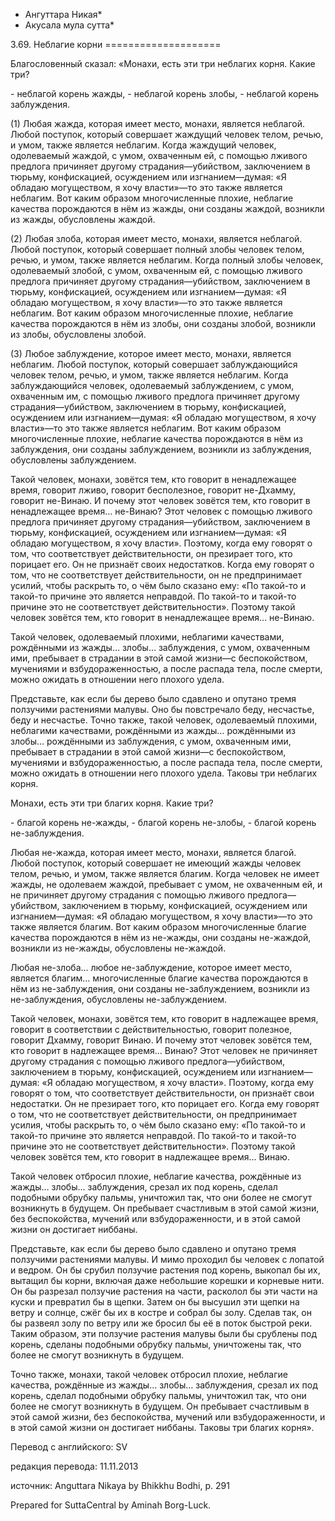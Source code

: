 * Ангуттара Никая*
* Акусала мула сутта*

3\.69\. Неблагие корни
\=\=\=\=\=\=\=\=\=\=\=\=\=\=\=\=\=\=\=\=

Благословенный сказал: «Монахи, есть эти три неблагих корня\. Какие три?

\- неблагой корень жажды,
\- неблагой корень злобы,
\- неблагой корень заблуждения\.

\(1\) Любая жажда, которая имеет место, монахи, является неблагой\. Любой поступок, который совершает жаждущий человек телом, речью, и умом, также является неблагим\. Когда жаждущий человек, одолеваемый жаждой, с умом, охваченным ей, с помощью лживого предлога причиняет другому страдания—убийством, заключением в тюрьму, конфискацией, осуждением или изгнанием—думая: «Я обладаю могуществом, я хочу власти»—то это также является неблагим\. Вот каким образом многочисленные плохие, неблагие качества порождаются в нём из жажды, они созданы жаждой, возникли из жажды, обусловлены жаждой\.

\(2\) Любая злоба, которая имеет место, монахи, является неблагой\. Любой поступок, который совершает полный злобы человек телом, речью, и умом, также является неблагим\. Когда полный злобы человек, одолеваемый злобой, с умом, охваченным ей, с помощью лживого предлога причиняет другому страдания—убийством, заключением в тюрьму, конфискацией, осуждением или изгнанием—думая: «Я обладаю могуществом, я хочу власти»—то это также является неблагим\. Вот каким образом многочисленные плохие, неблагие качества порождаются в нём из злобы, они созданы злобой, возникли из злобы, обусловлены злобой\.

\(3\) Любое заблуждение, которое имеет место, монахи, является неблагим\. Любой поступок, который совершает заблуждающийся человек телом, речью, и умом, также является неблагим\. Когда заблуждающийся человек, одолеваемый заблуждением, с умом, охваченным им, с помощью лживого предлога причиняет другому страдания—убийством, заключением в тюрьму, конфискацией, осуждением или изгнанием—думая: «Я обладаю могуществом, я хочу власти»—то это также является неблагим\. Вот каким образом многочисленные плохие, неблагие качества порождаются в нём из заблуждения, они созданы заблуждением, возникли из заблуждения, обусловлены заблуждением\.

Такой человек, монахи, зовётся тем, кто говорит в ненадлежащее время, говорит лживо, говорит бесполезное, говорит не\-Дхамму, говорит не\-Винаю\. И почему этот человек зовётся тем, кто говорит в ненадлежащее время… не\-Винаю? Этот человек с помощью лживого предлога причиняет другому страдания—убийством, заключением в тюрьму, конфискацией, осуждением или изгнанием—думая: «Я обладаю могуществом, я хочу власти»\. Поэтому, когда ему говорят о том, что соответствует действительности, он презирает того, кто порицает его\. Он не признаёт своих недостатков\. Когда ему говорят о том, что не соответствует действительности, он не предпринимает усилий, чтобы раскрыть то, о чём было сказано ему: «По такой\-то и такой\-то причине это является неправдой\. По такой\-то и такой\-то причине это не соответствует действительности»\. Поэтому такой человек зовётся тем, кто говорит в ненадлежащее время… не\-Винаю\.

Такой человек, одолеваемый плохими, неблагими качествами, рождёнными из жажды… злобы… заблуждения, с умом, охваченным ими, пребывает в страдании в этой самой жизни—с беспокойством, мучениями и взбудораженностью, а после распада тела, после смерти, можно ожидать в отношении него плохого удела\.

Представьте, как если бы дерево было сдавлено и опутано тремя ползучими растениями малувы\. Оно бы повстречало беду, несчастье, беду и несчастье\. Точно также, такой человек, одолеваемый плохими, неблагими качествами, рождёнными из жажды… рождёнными из злобы… рождёнными из заблуждения, с умом, охваченным ими, пребывает в страдании в этой самой жизни—с беспокойством, мучениями и взбудораженностью, а после распада тела, после смерти, можно ожидать в отношении него плохого удела\. Таковы три неблагих корня\.

Монахи, есть эти три благих корня\. Какие три?

\- благой корень не\-жажды,
\- благой корень не\-злобы,
\- благой корень не\-заблуждения\.

Любая не\-жажда, которая имеет место, монахи, является благой\. Любой поступок, который совершает не имеющий жажды человек телом, речью, и умом, также является благим\. Когда человек не имеет жажды, не одолеваем жаждой, пребывает с умом, не охваченным ей, и не причиняет другому страдания с помощью лживого предлога—убийством, заключением в тюрьму, конфискацией, осуждением или изгнанием—думая: «Я обладаю могуществом, я хочу власти»—то это также является благим\. Вот каким образом многочисленные благие качества порождаются в нём из не\-жажды, они созданы не\-жаждой, возникли из не\-жажды, обусловлены не\-жаждой\.

Любая не\-злоба… любое не\-заблуждение, которое имеет место, является благим… многочисленные благие качества порождаются в нём из не\-заблуждения, они созданы не\-заблуждением, возникли из не\-заблуждения, обусловлены не\-заблуждением\.

Такой человек, монахи, зовётся тем, кто говорит в надлежащее время, говорит в соответствии с действительностью, говорит полезное, говорит Дхамму, говорит Винаю\. И почему этот человек зовётся тем, кто говорит в надлежащее время… Винаю? Этот человек не причиняет другому страдания с помощью лживого предлога—убийством, заключением в тюрьму, конфискацией, осуждением или изгнанием—думая: «Я обладаю могуществом, я хочу власти»\. Поэтому, когда ему говорят о том, что соответствует действительности, он признаёт свои недостатки\. Он не презирает того, кто порицает его\. Когда ему говорят о том, что не соответствует действительности, он предпринимает усилия, чтобы раскрыть то, о чём было сказано ему: «По такой\-то и такой\-то причине это является неправдой\. По такой\-то и такой\-то причине это не соответствует действительности»\. Поэтому такой человек зовётся тем, кто говорит в надлежащее время… Винаю\.

Такой человек отбросил плохие, неблагие качества, рождённые из жажды… злобы… заблуждения, срезал их под корень, сделал подобными обрубку пальмы, уничтожил так, что они более не смогут возникнуть в будущем\. Он пребывает счастливым в этой самой жизни, без беспокойства, мучений или взбудораженности, и в этой самой жизни он достигает ниббаны\.

Представьте, как если бы дерево было сдавлено и опутано тремя ползучими растениями малувы\. И мимо проходил бы человек с лопатой и ведром\. Он бы срубил ползучие растения под корень, выкопал бы их, вытащил бы корни, включая даже небольшие корешки и корневые нити\. Он бы разрезал ползучие растения на части, расколол бы эти части на куски и превратил бы в щепки\. Затем он бы высушил эти щепки на ветру и солнце, сжёг бы их в костре и собрал бы золу\. Сделав так, он бы развеял золу по ветру или же бросил бы её в поток быстрой реки\. Таким образом, эти ползучие растения малувы были бы срублены под корень, сделаны подобными обрубку пальмы, уничтожены так, что более не смогут возникнуть в будущем\.

Точно также, монахи, такой человек отбросил плохие, неблагие качества, рождённые из жажды… злобы… заблуждения, срезал их под корень, сделал подобными обрубку пальмы, уничтожил так, что они более не смогут возникнуть в будущем\. Он пребывает счастливым в этой самой жизни, без беспокойства, мучений или взбудораженности, и в этой самой жизни он достигает ниббаны\. Таковы три благих корня»\.

Перевод с английского: SV

редакция перевода: 11\.11\.2013

источник: Anguttara Nikaya by Bhikkhu Bodhi, p\. 291

Prepared for SuttaCentral by Aminah Borg\-Luck\.
